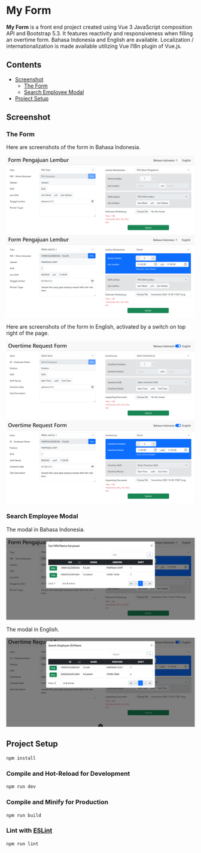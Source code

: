 # My Form
<b>My Form</b> is a front end project created using Vue 3 JavaScript composition API and Bootstrap 5.3. It features reactivity and responsiveness when filling an overtime form. Bahasa Indonesia and English are available. Localization / internationalization is made available utilizing Vue I18n plugin of Vue.js. 

## Contents

- [Screenshot](#screenshot)
    - [The Form](#the-form)
    - [Search Employee Modal](#search-employee-modal)
- [Project Setup](#project-setup)

## Screenshot

### The Form

Here are screenshots of the form in Bahasa Indonesia.

![Empty Form (Bahasa Indonesia)](screenshots/Form%20Kosong.png)
![Filled Form (Bahasa Indonesia)](screenshots/Form%20Terisi.png)

Here are screenshots of the form in English, activated by a switch on top right of the page.

![Empty Form (English)](screenshots/Empty%20Form.png)
![Filled Form (English)](screenshots/Filled%20Form.png)

### Search Employee Modal

The modal in Bahasa Indonesia.

![Search Employee Modal (Bahasa Indonesia)](screenshots/Modal%20Cari%20Karyawan.png)

The modal in English.

![Search Employee Modal (English)](screenshots/Search%20Employee%20Modal.png)

## Project Setup

```sh
npm install
```

### Compile and Hot-Reload for Development

```sh
npm run dev
```

### Compile and Minify for Production

```sh
npm run build
```

### Lint with [ESLint](https://eslint.org/)

```sh
npm run lint
```
